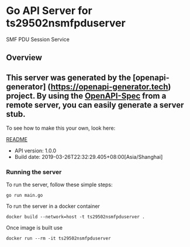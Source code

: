 # Go API Server for ts29502nsmfpduserver

SMF PDU Session Service

## Overview
This server was generated by the [openapi-generator]
(https://openapi-generator.tech) project.
By using the [OpenAPI-Spec](https://github.com/OAI/OpenAPI-Specification) from a remote server, you can easily generate a server stub.  
-

To see how to make this your own, look here:

[README](https://openapi-generator.tech)

- API version: 1.0.0
- Build date: 2019-03-26T22:32:29.405+08:00[Asia/Shanghai]


### Running the server
To run the server, follow these simple steps:

```
go run main.go
```

To run the server in a docker container
```
docker build --network=host -t ts29502nsmfpduserver .
```

Once image is built use
```
docker run --rm -it ts29502nsmfpduserver 
```


